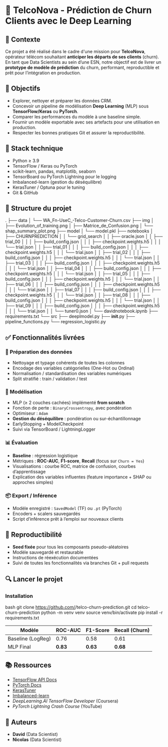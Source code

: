 # 🧠 TelcoNova - Prédiction de Churn Clients avec le Deep Learning

## 📌 Contexte

Ce projet a été réalisé dans le cadre d'une mission pour **TelcoNova**, opérateur télécom souhaitant **anticiper les départs de ses clients** (churn). En tant que Data Scientists au sein d’une ESN, notre objectif est de livrer un **prototype de modèle de prédiction** du churn, performant, reproductible et prêt pour l’intégration en production.

## 🎯 Objectifs

- Explorer, nettoyer et préparer les données CRM.
- Concevoir un pipeline de modélisation **Deep Learning** (MLP) sous **TensorFlow/Keras** ou **PyTorch**.
- Comparer les performances du modèle à une baseline simple.
- Fournir un modèle exportable avec ses artefacts pour une utilisation en production.
- Respecter les bonnes pratiques Git et assurer la reproductibilité.

## 🔧 Stack technique

- Python ≥ 3.9
- TensorFlow / Keras ou PyTorch
- scikit-learn, pandas, matplotlib, seaborn
- TensorBoard ou PyTorch Lightning pour le logging
- Imbalanced-learn (gestion du déséquilibre)
- KerasTuner / Optuna pour le tuning
- Git & GitHub

## 📂 Structure du projet

.
├── data
│   └── WA_Fn-UseC_-Telco-Customer-Churn.csv
├── img
│   ├── Evolution_of_training.png
│   ├── Matrice_de_Confusion.png
│   └── shap_summary_plot.png
├── model
│   └── model.pkl
├── notebooks
│   ├── CHURNPREDICTION
│   │   └── grid_search
│   │       ├── oracle.json
│   │       ├── trial_00
│   │       │   ├── build_config.json
│   │       │   ├── checkpoint.weights.h5
│   │       │   └── trial.json
│   │       ├── trial_01
│   │       │   ├── build_config.json
│   │       │   ├── checkpoint.weights.h5
│   │       │   └── trial.json
│   │       ├── trial_02
│   │       │   ├── build_config.json
│   │       │   ├── checkpoint.weights.h5
│   │       │   └── trial.json
│   │       ├── trial_03
│   │       │   ├── build_config.json
│   │       │   ├── checkpoint.weights.h5
│   │       │   └── trial.json
│   │       ├── trial_04
│   │       │   ├── build_config.json
│   │       │   ├── checkpoint.weights.h5
│   │       │   └── trial.json
│   │       ├── trial_05
│   │       │   ├── build_config.json
│   │       │   ├── checkpoint.weights.h5
│   │       │   └── trial.json
│   │       ├── trial_06
│   │       │   ├── build_config.json
│   │       │   ├── checkpoint.weights.h5
│   │       │   └── trial.json
│   │       ├── trial_07
│   │       │   ├── build_config.json
│   │       │   ├── checkpoint.weights.h5
│   │       │   └── trial.json
│   │       ├── trial_08
│   │       │   ├── build_config.json
│   │       │   ├── checkpoint.weights.h5
│   │       │   └── trial.json
│   │       ├── trial_09
│   │       │   ├── build_config.json
│   │       │   ├── checkpoint.weights.h5
│   │       │   └── trial.json
│   │       └── tuner0.json
│   └── davidnotebook.ipynb
├── requirements.txt
└── src
    ├── deeplmodel.py
    ├── __init__.py
    ├── pipeline_functions.py
    └── regression_logistic.py

## ✅ Fonctionnalités livrées

### 🧼 Préparation des données

- Nettoyage et typage cohérents de toutes les colonnes
- Encodage des variables catégorielles (One-Hot ou Ordinal)
- Normalisation / standardisation des variables numériques
- Split stratifié : train / validation / test

### 🧠 Modélisation

- MLP (≥ 2 couches cachées) implémenté **from scratch**
- Fonction de perte : `BinaryCrossentropy`, avec pondération
- Optimiseur : `Adam`
- **Gestion du déséquilibre** : pondération ou sur-échantillonnage
- EarlyStopping + ModelCheckpoint
- Suivi via TensorBoard / LightningLogger

### 📊 Évaluation

- **Baseline** : régression logistique
- Métriques : **ROC-AUC**, **F1-score**, **Recall** (focus sur `Churn = Yes`)
- Visualisations : courbe ROC, matrice de confusion, courbes d’apprentissage
- Explication des variables influentes (feature importance + SHAP ou approches simples)

### 📦 Export / Inférence

- Modèle enregistré : `SavedModel` (TF) ou `.pt` (PyTorch)
- Encoders + scalers sauvegardés
- Script d’inférence prêt à l’emploi sur nouveaux clients

## 📌 Reproductibilité

- **Seed fixée** pour tous les composants pseudo-aléatoires
- Modèle sauvegardé et restaurable
- Instructions de réexécution documentées
- Suivi de toutes les fonctionnalités via branches Git + pull requests

## 🔍 Lancer le projet

### Installation

bash
git clone https://github.com/<votre-org>/telco-churn-prediction.git
cd telco-churn-prediction
python -m venv venv
source venv/bin/activate
pip install -r requirements.txt

| Modèle            | ROC-AUC  | F1-Score | Recall (Churn) |
| ----------------- | -------- | -------- | -------------- |
| Baseline (LogReg) | 0.76     | 0.58     | 0.61           |
| MLP Final         | **0.83** | **0.63** | **0.68**       |

## 📚 Ressources

- [TensorFlow API Docs](https://www.tensorflow.org/api_docs)
- [PyTorch Docs](https://pytorch.org/docs/)
- [KerasTuner](https://keras.io/keras_tuner/)
- [Imbalanced-learn](https://imbalanced-learn.org/stable/)
- *DeepLearning.AI TensorFlow Developer* (Coursera)
- *PyTorch Lightning Crash Course* (YouTube)

## 👥 Auteurs

- **David** (Data Scientist)
- **Nicolas** (Data Scientist)
